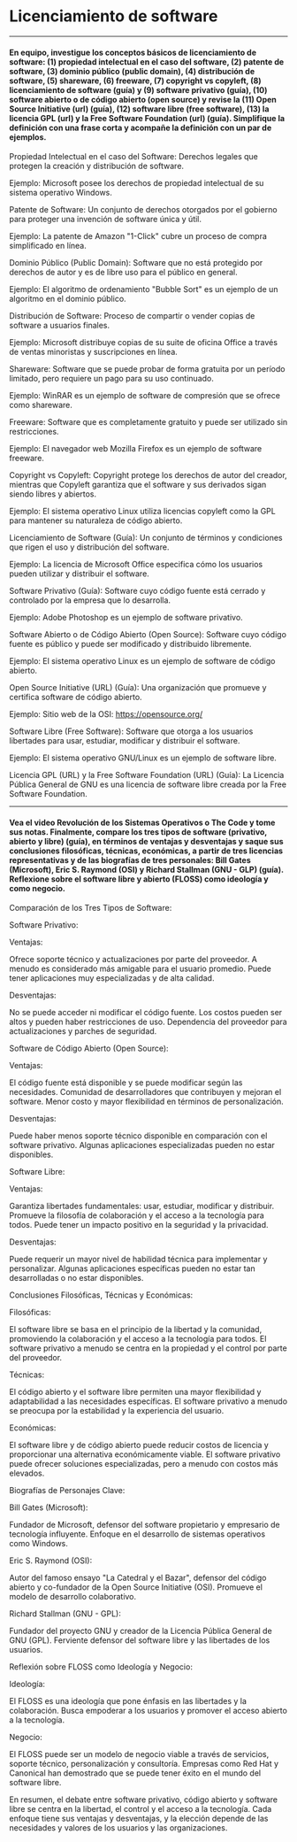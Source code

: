 # Licenciamiento de software
----
#### En equipo, investigue los conceptos básicos de licenciamiento de software: (1) propiedad intelectual en el caso del software, (2) patente de software, (3) dominio público (public domain), (4) distribución de software, (5) shareware, (6) freeware, (7) copyright vs copyleft, (8) licenciamiento de software (guía) y (9) software privativo (guía), (10) software abierto o de código abierto (open source) y revise la (11) Open Source Initiative (url) (guía), (12) software libre (free software), (13) la licencia GPL (url) y la Free Software Foundation (url) (guía). Simplifique la definición con una frase corta y acompañe la definición con un par de ejemplos.

Propiedad Intelectual en el caso del Software: Derechos legales que protegen la creación y distribución de software.

Ejemplo: Microsoft posee los derechos de propiedad intelectual de su sistema operativo Windows.

Patente de Software: Un conjunto de derechos otorgados por el gobierno para proteger una invención de software única y útil.

Ejemplo: La patente de Amazon "1-Click" cubre un proceso de compra simplificado en línea.

Dominio Público (Public Domain): Software que no está protegido por derechos de autor y es de libre uso para el público en general.

Ejemplo: El algoritmo de ordenamiento "Bubble Sort" es un ejemplo de un algoritmo en el dominio público.

Distribución de Software: Proceso de compartir o vender copias de software a usuarios finales.

Ejemplo: Microsoft distribuye copias de su suite de oficina Office a través de ventas minoristas y suscripciones en línea.

Shareware: Software que se puede probar de forma gratuita por un período limitado, pero requiere un pago para su uso continuado.

Ejemplo: WinRAR es un ejemplo de software de compresión que se ofrece como shareware.

Freeware: Software que es completamente gratuito y puede ser utilizado sin restricciones.

Ejemplo: El navegador web Mozilla Firefox es un ejemplo de software freeware.

Copyright vs Copyleft: Copyright protege los derechos de autor del creador, mientras que Copyleft garantiza que el software y sus derivados sigan siendo libres y abiertos.

Ejemplo: El sistema operativo Linux utiliza licencias copyleft como la GPL para mantener su naturaleza de código abierto.

Licenciamiento de Software (Guía): Un conjunto de términos y condiciones que rigen el uso y distribución del software.

Ejemplo: La licencia de Microsoft Office especifica cómo los usuarios pueden utilizar y distribuir el software.

Software Privativo (Guía): Software cuyo código fuente está cerrado y controlado por la empresa que lo desarrolla.

Ejemplo: Adobe Photoshop es un ejemplo de software privativo.

Software Abierto o de Código Abierto (Open Source): Software cuyo código fuente es público y puede ser modificado y distribuido libremente.

Ejemplo: El sistema operativo Linux es un ejemplo de software de código abierto.

Open Source Initiative (URL) (Guía): Una organización que promueve y certifica software de código abierto.

Ejemplo: Sitio web de la OSI: https://opensource.org/

Software Libre (Free Software): Software que otorga a los usuarios libertades para usar, estudiar, modificar y distribuir el software.

Ejemplo: El sistema operativo GNU/Linux es un ejemplo de software libre.

Licencia GPL (URL) y la Free Software Foundation (URL) (Guía): La Licencia Pública General de GNU es una licencia de software libre creada por la Free Software Foundation.

----
#### Vea el video Revolución de los Sistemas Operativos o The Code y tome sus notas. Finalmente, compare los tres tipos de software (privativo, abierto y libre) (guía), en términos de ventajas y desventajas y saque sus conclusiones filosóficas, técnicas, económicas, a partir de tres licencias representativas y de las biografías de tres personales: Bill Gates (Microsoft), Eric S. Raymond (OSI) y Richard Stallman (GNU - GLP) (guía). Reflexione sobre el software libre y abierto (FLOSS) como ideología y como negocio.

Comparación de los Tres Tipos de Software:

Software Privativo:

Ventajas:

Ofrece soporte técnico y actualizaciones por parte del proveedor.
A menudo es considerado más amigable para el usuario promedio.
Puede tener aplicaciones muy especializadas y de alta calidad.

Desventajas:

No se puede acceder ni modificar el código fuente.
Los costos pueden ser altos y pueden haber restricciones de uso.
Dependencia del proveedor para actualizaciones y parches de seguridad.

Software de Código Abierto (Open Source):

Ventajas:

El código fuente está disponible y se puede modificar según las necesidades.
Comunidad de desarrolladores que contribuyen y mejoran el software.
Menor costo y mayor flexibilidad en términos de personalización.

Desventajas:

Puede haber menos soporte técnico disponible en comparación con el software privativo.
Algunas aplicaciones especializadas pueden no estar disponibles.

Software Libre:

Ventajas:

Garantiza libertades fundamentales: usar, estudiar, modificar y distribuir.
Promueve la filosofía de colaboración y el acceso a la tecnología para todos.
Puede tener un impacto positivo en la seguridad y la privacidad.

Desventajas:

Puede requerir un mayor nivel de habilidad técnica para implementar y personalizar.
Algunas aplicaciones específicas pueden no estar tan desarrolladas o no estar disponibles.

Conclusiones Filosóficas, Técnicas y Económicas:

Filosóficas:

El software libre se basa en el principio de la libertad y la comunidad, promoviendo la colaboración y el acceso a la tecnología para todos.
El software privativo a menudo se centra en la propiedad y el control por parte del proveedor.

Técnicas:

El código abierto y el software libre permiten una mayor flexibilidad y adaptabilidad a las necesidades específicas.
El software privativo a menudo se preocupa por la estabilidad y la experiencia del usuario.

Económicas:

El software libre y de código abierto puede reducir costos de licencia y proporcionar una alternativa económicamente viable.
El software privativo puede ofrecer soluciones especializadas, pero a menudo con costos más elevados.

Biografías de Personajes Clave:

Bill Gates (Microsoft):

Fundador de Microsoft, defensor del software propietario y empresario de tecnología influyente. Enfoque en el desarrollo de sistemas operativos como Windows.

Eric S. Raymond (OSI):

Autor del famoso ensayo "La Catedral y el Bazar", defensor del código abierto y co-fundador de la Open Source Initiative (OSI). Promueve el modelo de desarrollo colaborativo.

Richard Stallman (GNU - GPL):

Fundador del proyecto GNU y creador de la Licencia Pública General de GNU (GPL). Ferviente defensor del software libre y las libertades de los usuarios.

Reflexión sobre FLOSS como Ideología y Negocio:

Ideología:

El FLOSS es una ideología que pone énfasis en las libertades y la colaboración. Busca empoderar a los usuarios y promover el acceso abierto a la tecnología.

Negocio:

El FLOSS puede ser un modelo de negocio viable a través de servicios, soporte técnico, personalización y consultoría.
Empresas como Red Hat y Canonical han demostrado que se puede tener éxito en el mundo del software libre.

En resumen, el debate entre software privativo, código abierto y software libre se centra en la libertad, el control y el acceso a la tecnología. Cada enfoque tiene sus ventajas y desventajas, y la elección depende de las necesidades y valores de los usuarios y las organizaciones.
